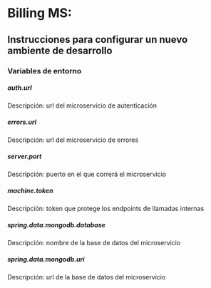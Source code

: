 # Billing MS:

## Instrucciones para configurar un nuevo ambiente de desarrollo

### Variables de entorno

##### auth.url

Descripción: url del microservicio de autenticación

##### errors.url

Descripción: url del microservicio de errores

##### server.port

Descripción: puerto en el que correrá el microservicio

##### machine.token

Descripción: token que protege los endpoints de llamadas internas

##### spring.data.mongodb.database

Descripción: nombre de la base de datos del microservicio

##### spring.data.mongodb.uri

Descripción: url de la base de datos del microservicio
